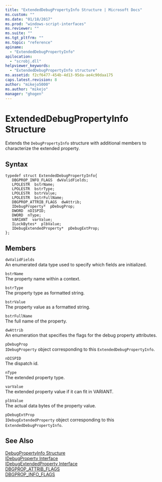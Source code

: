 ```yaml
---
title: "ExtendedDebugPropertyInfo Structure | Microsoft Docs"
ms.custom: ""
ms.date: "01/18/2017"
ms.prod: "windows-script-interfaces"
ms.reviewer: ""
ms.suite: ""
ms.tgt_pltfrm: ""
ms.topic: "reference"
apiname: 
  - "ExtendedDebugPropertyInfo"
apilocation: 
  - "scrobj.dll"
helpviewer_keywords: 
  - "ExtendedDebugPropertyInfo structure"
ms.assetid: f2cf6477-454b-4d13-95da-ae4c90daa175
caps.latest.revision: 8
author: "mikejo5000"
ms.author: "mikejo"
manager: "ghogen"
---
```

# ExtendedDebugPropertyInfo Structure
Extends the `DebugPropertyInfo` structure with additional members to characterize the extended property.  
  
## Syntax  
  
```  
typedef struct ExtendedDebugPropertyInfo{  
   DBGPROP_INFO_FLAGS  dwValidFields;  
   LPOLESTR  bstrName;  
   LPOLESTR  bstrType;  
   LPOLESTR  bstrValue;  
   LPOLESTR  bstrFullName;  
   DBGPROP_ATTRIB_FLAGS  dwAttrib;  
   IDebugProperty*  pDebugProp;  
   DWORD  nDISPID;  
   DWORD  nType;  
   VARIANT  varValue;  
   ILockBytes*  plbValue;  
   IDebugExtendedProperty*  pDebugExtProp;  
};  
```  
  
## Members  
 `dwValidFields`  
 An enumerated data type used to specify which fields are initialized.  
  
 `bstrName`  
 The property name within a context.  
  
 `bstrType`  
 The property type as formatted string.  
  
 `bstrValue`  
 The property value as a formatted string.  
  
 `bstrFullName`  
 The full name of the property.  
  
 `dwAttrib`  
 An enumeration that specifies the flags for the debug property attributes.  
  
 `pDebugProp`  
 `IDebugProperty` object corresponding to this `ExtendedDebugPropertyInfo`.  
  
 `nDISPID`  
 The dispatch id.  
  
 `nType`  
 The extended property type.  
  
 `varValue`  
 The extended property value if it can fit in VARIANT.  
  
 `plbValue`  
 The actual data bytes of the property value.  
  
 `pDebugExtProp`  
 `IDebugExtendedProperty` object corresponding to this `ExtendedDebugPropertyInfo`.  
  
## See Also  
 [DebugPropertyInfo Structure](../../winscript/reference/debugpropertyinfo-structure.md)   
 [IDebugProperty Interface](../../winscript/reference/idebugproperty-interface.md)   
 [IDebugExtendedProperty Interface](../../winscript/reference/idebugextendedproperty-interface.md)   
 [DBGPROP_ATTRIB_FLAGS](../../winscript/reference/dbgprop-attrib-flags.md)   
 [DBGPROP_INFO_FLAGS](../../winscript/reference/dbgprop-info-flags.md)